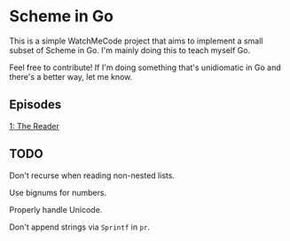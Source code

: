 # Scheme in Go

This is a simple WatchMeCode project that aims to implement a small
subset of Scheme in Go.  I'm mainly doing this to teach myself Go.

Feel free to contribute!  If I'm doing something that's unidiomatic in
Go and there's a better way, let me know.

## Episodes

[1: The Reader](https://www.youtube.com/watch?v=5TJkSIatolI)

## TODO

Don't recurse when reading non-nested lists.

Use bignums for numbers.

Properly handle Unicode.

Don't append strings via `Sprintf` in `pr`.
